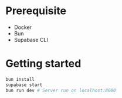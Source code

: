 # Prerequisite

- Docker
- Bun
- Supabase CLI

# Getting started

```bash
bun install
supabase start
bun run dev # Server run on localhost:8080
```